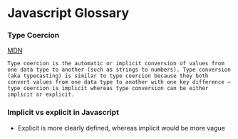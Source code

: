 # Javascript Glossary

### Type Coercion

[MDN](https://developer.mozilla.org/en-US/docs/Glossary/Type_coercion)

`Type coercion is the automatic or implicit conversion of values from one data type to another (such as strings to numbers). Type conversion (aka typecasting) is similar to type coercion because they both convert values from one data type to another with one key difference — type coercion is implicit whereas type conversion can be either implicit or explicit.`

### Implicit vs explicit in Javascript

- Explicit is more clearly defined, whereas implicit would be more vague